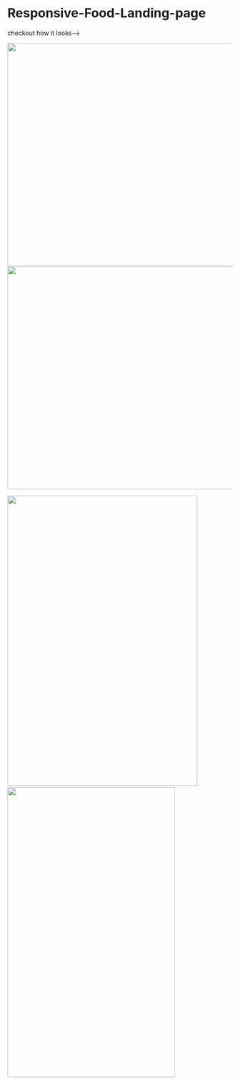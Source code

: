 # Responsive-Food-Landing-page
checkout how it looks-->


<img src="https://user-images.githubusercontent.com/42690123/169035594-4d6c4875-33ce-4e70-a9f1-f5a67b27013e.png" width="900" height="500">

<img src="https://user-images.githubusercontent.com/42690123/169035727-986702a9-e4cb-44f0-b283-22f06845bb8f.png" width="750" height="500">


<img src="https://user-images.githubusercontent.com/42690123/169035896-0411afd8-10ba-4c62-bf99-a489a57b0ebe.png" width="425" height="650"> &nbsp; &nbsp; &nbsp; <img src="https://user-images.githubusercontent.com/42690123/169035929-874043bc-c805-4bcd-8e4c-f5d6edca3584.png" width="375" height="650"> 

